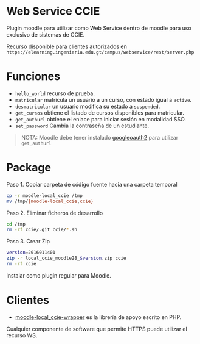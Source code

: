 # Web Service CCIE
Plugin moodle para utilizar como Web Service dentro de moodle para uso exclusivo de sistemas de CCIE.

Recurso disponible para clientes autorizados en
`https://elearning.ingenieria.edu.gt/campus/webservice/rest/server.php`

# Funciones
* `hello_world` recurso de prueba.
* `matricular` matricula un usuario a un curso, con estado igual a `active`.
* `desmatricular` un usuario modifica su estado a `suspended`.
* `get_cursos` obtiene el listado de cursos disponibles para matricular.
* `get_authurl` obtiene el enlace para iniciar sesión en modalidad SSO.
* `set_password` Cambia la contraseña de un estudiante.

> NOTA: Moodle debe tener instalado [googleoauth2](https://github.com/CCIE-FIUSAC/moodle-auth_googleoauth2) para utilizar `get_authurl`

# Package

Paso 1. Copiar carpeta de código fuente hacia una carpeta temporal
```bash
cp -r moodle-local_ccie /tmp
mv /tmp/{moodle-local_ccie,ccie}
```

Paso 2. Eliminar ficheros de desarrollo
```bash
cd /tmp
rm -rf ccie/.git ccie/*.sh
```

Paso 3. Crear Zip
```bash
version=2016011401
zip -r local_ccie_moodle28_$version.zip ccie
rm -rf ccie
```
Instalar como plugin regular para Moodle.

# Clientes
* [moodle-local_ccie-wrapper](https://github.com/CCIE-FIUSAC/moodle-local_ccie-wrapper) es la librería de apoyo escrito en PHP.

Cualquier componente de software que permite HTTPS puede utilizar el recurso WS.
